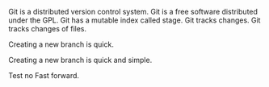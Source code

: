 Git is a distributed version control system.
Git is a free software distributed under the GPL.
Git has a mutable index called stage.
Git tracks changes.
Git tracks changes of files.

Creating a new branch is quick.

Creating a new branch is quick and simple.

Test no Fast forward.